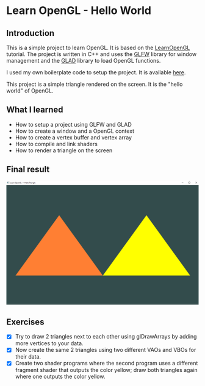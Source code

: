 # Learn OpenGL - Hello World

## Introduction

This is a simple project to learn OpenGL. It is based on the [LearnOpenGL](https://learnopengl.com/) tutorial.
The project is written in C++ and uses the [GLFW](https://www.glfw.org/) library for window management and the [GLAD](https://glad.dav1d.de/) library to load OpenGL functions.

I used my own boilerplate code to setup the project. It is available [here](https://github.com/luansapelli/opengl-gfx-boilerplate).

This project is a simple triangle rendered on the screen. It is the "hello world" of OpenGL.

## What I learned

- How to setup a project using GLFW and GLAD
- How to create a window and a OpenGL context
- How to create a vertex buffer and vertex array
- How to compile and link shaders
- How to render a triangle on the screen

## Final result
![imgopengl.png](/screenshot/imgopengl.png)

## Exercises
- [x] Try to draw 2 triangles next to each other using glDrawArrays by adding more vertices to your data.
- [x] Now create the same 2 triangles using two different VAOs and VBOs for their data.
- [x] Create two shader programs where the second program uses a different fragment shader that outputs the color yellow; draw both triangles again where one outputs the color yellow.
